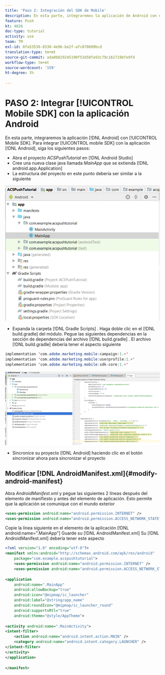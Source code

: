 ```yaml
---
title: 'Paso 2: Integración del SDK de Mobile'
description: En esta parte, integraremos la aplicación de Android con el SDK de Mobile. Para integrar el SDK móvil con la aplicación Android
feature: Push
kt: 4826
doc-type: tutorial
activity: use
team: TM
exl-id: 0fa53536-8330-4e96-be2f-afc078609bcd
translation-type: tm+mt
source-git-commit: ada0b029245190f53d58fa93c79c161719bfe9fd
workflow-type: tm+mt
source-wordcount: '159'
ht-degree: 3%

---
```


# PASO 2: Integrar [!UICONTROL Mobile SDK] con la aplicación Android

En esta parte, integraremos la aplicación [!DNL Android] con [!UICONTROL Mobile SDK]. Para integrar [!UICONTROL mobile SDK] con la aplicación [!DNL Android], siga los siguientes pasos:

* Abra el proyecto *ACSPushTutorial* en [!DNL Android Studio]
* Cree una nueva clase java llamada *MainApp* que se extienda [!DNL android.app.Application]
* La estructura del proyecto en este punto debería ser similar a la siguiente

![aplicación principal](assets/android-main-app.PNG)

* Expanda la carpeta [!DNL Gradle Scripts] . Haga doble clic en el [!DNL build.gradle] del módulo. Pegue las siguientes dependencias en la sección de dependencias del archivo [!DNL build.gradle] . El archivo [!DNL build.gradle] debería tener el aspecto siguiente

<!--
Removed `{.line-numbers}` below
-->

```java
implementation 'com.adobe.marketing.mobile:campaign:1.+'
implementation 'com.adobe.marketing.mobile:userprofile:1.+'
implementation 'com.adobe.marketing.mobile:sdk-core:1.+'
```

![module-gradle](assets/module-build-gradle.PNG)

* Sincronice su proyecto [!DNL Android] haciendo clic en el botón sincronizar ahora para sincronizar el proyecto

## Modificar [!DNL AndroidManifest.xml]{#modify-android-manifest}

Abra *AndroidManifest.xml* y pegue las siguientes 2 líneas después del elemento de manifiesto y antes del elemento de aplicación. Esto permite que la aplicación se comunique con el mundo exterior

<!--
Removed `{.line-numbers}` below
-->

```xml
<uses-permission android:name="android.permission.INTERNET" />
<uses-permission android:name="android.permission.ACCESS_NETWORK_STATE" />
```

Copie la línea siguiente en el elemento de la aplicación
[!DNL android:name=".MainApp"]
Guarde su [!DNL AndroidManifest.xml]
Su [!DNL AndroidManifest.xml] debería tener este aspecto

<!--
Removed `{.line-numbers}` below
-->

```xml
<?xml version="1.0" encoding="utf-8"?>
<manifest xmlns:android="http://schemas.android.com/apk/res/android"
    package="com.example.acspushtutorial">
    <uses-permission android:name="android.permission.INTERNET" />
    <uses-permission android:name="android.permission.ACCESS_NETWORK_STATE" />

<application
    android:name=".MainApp"
    android:allowBackup="true"
    android:icon="@mipmap/ic_launcher"
    android:label="@string/app_name"
    android:roundIcon="@mipmap/ic_launcher_round"
    android:supportsRtl="true"
    android:theme="@style/AppTheme">

<activity android:name=".MainActivity">
<intent-filter>
    <action android:name="android.intent.action.MAIN" />
    <category android:name="android.intent.category.LAUNCHER" />
</intent-filter>
</activity>
</application>

</manifest>
```

